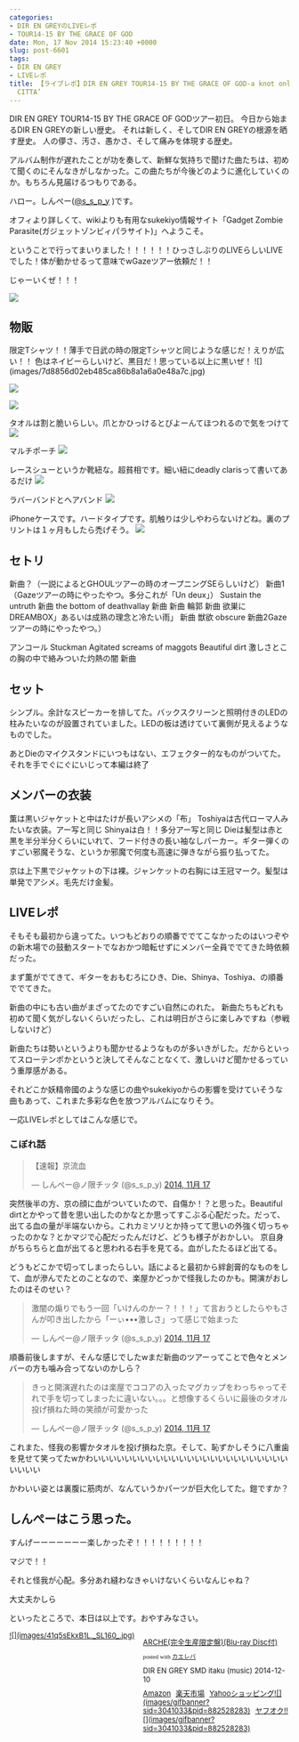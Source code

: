 ```yaml
---
categories:
- DIR EN GREYのLIVEレポ
- TOUR14-15 BY THE GRACE OF GOD
date: Mon, 17 Nov 2014 15:23:40 +0000
slug: post-6601
tags:
- DIR EN GREY
- LIVEレポ
title: 【ライブレポ】DIR EN GREY TOUR14-15 BY THE GRACE OF GOD-a knot only-2014_11_17@CLUB
  CITTA’
---
```


DIR EN GREY TOUR14-15 BY THE GRACE OF GODツアー初日。
今日から始まるDIR EN GREYの新しい歴史。
それは新しく、そしてDIR EN GREYの根源を晒す歴史。
人の儚さ、汚さ、愚かさ、そして痛みを体現する歴史。

アルバム制作が遅れたことが功を奏して、新鮮な気持ちで聞けた曲たちは、初めて聞くのにそんなきがしなかった。この曲たちが今後どのように進化していくのか。もちろん見届けるつもりである。<!--more-->

ハロー。しんぺー(<a href="https://twitter.com/s_s_p_y" target="_blank" rel="noopener noreferrer">@s_s_p_y</a> )です。

オフィより詳しくて、wikiよりも有用なsukekiyo情報サイト「Gadget Zombie Parasite(ガジェットゾンビィパラサイト)」へようこそ。

ということで行ってまいりました！！！！！！ひっさしぶりのLIVEらしいLIVEでした！体が動かせるって意味でwGazeツアー依頼だ！！

じゃーいくぜ！！！

![](images/0d6acc04975fb8ffa60114b24bb9bac5.jpg)
<h2>物販</h2>
限定Tシャツ！！薄手で日武の時の限定Tシャツと同じような感じだ！えりが広い！！
色はネイビーらしいけど、黒目だ！思っている以上に黒いぜ！
![](images/7d8856d02eb485ca86b8a1a6a0e48a7c.jpg)

![](images/1fa57765dcbd3743871a6984cebd88aa.jpg)

![](images/2e450ee7bf3ff360aa3f21e87bbcd129.jpg)

タオルは割と脆いらしい。爪とかひっけるとびよーんてほつれるので気をつけて
![](images/799f709bdeecfe586024dbc19ffcbcd4.jpg)

マルチポーチ
![](images/77ef05b7cf059b1fce0b5cff9c94b3e5.jpg)

レースシューというか靴紐な。超貧相です。細い紐にdeadly clarisって書いてあるだけ
![](images/373063e53eb632a7f7ff9d36c067ad6b.jpg)

ラバーバンドとヘアバンド
![](images/1408202bfc3eeb579816e3c0f929c232.jpg)

iPhoneケースです。ハードタイプです。肌触りは少しやわらないけどね。裏のプリントは１ヶ月もしたら禿げそう。
![](images/1408202bfc3eeb579816e3c0f929c2321.jpg)
<h2>セトリ</h2>
新曲？（一説によるとGHOULツアーの時のオープニングSEらしいけど）
新曲1（Gazeツアーの時にやったやつ。多分これが「Un deux」）
Sustain the untruth
新曲
the bottom of deathvallay
新曲
新曲
輪郭
新曲
欲巣にDREAMBOX」あるいは成熟の理念と冷たい雨」
新曲
獣欲
obscure
新曲2Gazeツアーの時にやったやつ。）

アンコール
Stuckman
Agitated screams of maggots
Beautiful dirt
激しさとこの胸の中で絡みついた灼熱の闇
新曲
<h2>セット</h2>
シンプル。余計なスピーカーを排してた。バックスクリーンと照明付きのLEDの柱みたいなのが設置されていました。LEDの板は透けていて裏側が見えるようなものでした。

あとDieのマイクスタンドにいつもはない、エフェクター的なものがついてた。それを手でぐにぐにいじって本編は終了
<h2>メンバーの衣装</h2>
薫は黒いジャケットと中はたけが長いアシメの「布」
Toshiyaは古代ローマ人みたいな衣装。アー写と同じ
Shinyaは白！！多分アー写と同じ
Dieは髪型は赤と黒を半分半分くらいにいれて、フード付きの長い袖なしパーカー。ギター弾くのすごい邪魔そうな、というか邪魔で何度も高速に弾きながら振り払ってた。

京は上下黒でジャケットの下は裸。ジャンケットの右胸には王冠マーク。髪型は単発でアシメ。毛先だけ金髪。
<h2>LIVEレポ</h2>
そもそも最初から違ってた。いつもどおりの順番ででてこなかったのはいつぞやの新木場での鼓動スタートでなおかつ暗転せずにメンバー全員ででてきた時依頼だった。

まず薫がでてきて、ギターをおもむろにひき、Die、Shinya、Toshiya、の順番ででてきた。

新曲の中にも古い曲がまざってたのですごい自然にのれた。
新曲たちもどれも初めて聞く気がしないくらいだったし、これは明日がさらに楽しみですね（参戦しないけど）

新曲たちは勢いというよりも聞かせるようなものが多いきがした。だからといってスローテンポかというと決してそんなことなくて、激しいけど聞かせるっていう重厚感がある。

それどこか妖精帝國のような感じの曲やsukekiyoからの影響を受けていそうな曲もあって、これまた多彩な色を放つアルバムになりそう。

一応LIVEレポとしてはこんな感じで。
<h3>こぼれ話</h3>
<blockquote class="twitter-tweet" lang="ja">【速報】京流血

— しんぺー@ノ限チッタ (@s_s_p_y) <a href="https://twitter.com/s_s_p_y/status/534313041983074304">2014, 11月 17</a></blockquote>
<script async src="//platform.twitter.com/widgets.js" charset="utf-8"></script>

突然後半の方、京の顔に血がついていたので、自傷か！？と思った。Beautiful dirtとかやって昔を思い出したのかなとか思ってすこぶる心配だった。だって、出てる血の量が半端ないから。これカミソリとか持ってて思いの外強く切っちゃったのかな？とかマジで心配だったんだけど、どうも様子がおかしい。
京自身がちらちらと血が出てると思われる右手を見てる。血がしたたるほど出てる。

どうもどこかで切ってしまったらしい。話によると最初から絆創膏的なものをして、血が滲んでたとのことなので、楽屋かどっかで怪我したのかも。開演がおしたのはそのせい？
<blockquote class="twitter-tweet" lang="ja">激闇の煽りでもう一回「いけんのかー？！！！」て言おうとしたらやもさんが叩き出したから「ーぃ•••激しさ」って感じで始まった

— しんぺー@ノ限チッタ (@s_s_p_y) <a href="https://twitter.com/s_s_p_y/status/534321633486327808">2014, 11月 17</a></blockquote>
<script async src="//platform.twitter.com/widgets.js" charset="utf-8"></script>
順番前後しますが、そんな感じでしたwまだ新曲のツアーってことで色々とメンバーの方も噛み合ってないのかしら？
<blockquote class="twitter-tweet" lang="ja">きっと開演遅れたのは楽屋でココアの入ったマグカップをわっちゃってそれで手を切ってしまったに違いない。。。と想像するくらいに最後のタオル投げ損ねた時の笑顔が可愛かった

— しんぺー@ノ限チッタ (@s_s_p_y) <a href="https://twitter.com/s_s_p_y/status/534324826714820608">2014, 11月 17</a></blockquote>
<script async src="//platform.twitter.com/widgets.js" charset="utf-8"></script>
これまた、怪我の影響かタオルを投げ損ねた京。そして、恥ずかしそうに八重歯を見せて笑ってたwかわいいいいいいいいいいいいいいいいいいいいいいいいいいいいい

かわいい姿とは裏腹に筋肉が、なんていうかパーツが巨大化してた。鎧ですか？
<h2>しんぺーはこう思った。</h2>
すんげーーーーーーー楽しかったぞ！！！！！！！！！

マジで！！

それと怪我が心配。多分あれ縫わなきゃいけないくらいなんじゃね？

大丈夫かしら

といったところで、本日は以上です。おやすみなさい。
<div class="kaerebalink-box" style="text-align: left; padding-bottom: 20px; font-size: small; /zoom: 1; overflow: hidden;">
<div class="kaerebalink-image" style="float: left; margin: 0 15px 10px 0;"><a href="http://www.amazon.co.jp/exec/obidos/ASIN/B00N81CF06/warawareotoko-22/ref=nosim/" target="_blank" rel="nofollow noopener noreferrer">![](images/41q5sEkxB1L._SL160_.jpg)</a></div>
<div class="kaerebalink-info" style="line-height: 120%; /zoom: 1; overflow: hidden;">
<div class="kaerebalink-name" style="margin-bottom: 10px; line-height: 120%;">

<a href="http://www.amazon.co.jp/exec/obidos/ASIN/B00N81CF06/warawareotoko-22/ref=nosim/" target="_blank" rel="nofollow noopener noreferrer">ARCHE(完全生産限定盤)(Blu-ray Disc付)</a>
<div class="kaerebalink-powered-date" style="font-size: 8pt; margin-top: 5px; font-family: verdana; line-height: 120%;">posted with <a href="http://kaereba.com" target="_blank" rel="nofollow noopener noreferrer">カエレバ</a></div>
</div>
<div class="kaerebalink-detail" style="margin-bottom: 5px;">DIR EN GREY SMD itaku (music) 2014-12-10</div>
<div class="kaerebalink-link1" style="margin-top: 10px;">
<div class="shoplinkamazon" style="display: inline; margin-right: 5px;"><a title="アマゾン" href="http://www.amazon.co.jp/gp/search?keywords=dir%20en%20grey&amp;__mk_ja_JP=%83J%83%5E%83J%83i&amp;tag=warawareotoko-22" target="_blank" rel="nofollow noopener noreferrer">Amazon</a></div>
<div class="shoplinkrakuten" style="display: inline; margin-right: 5px;"><a title="楽天市場" href="http://hb.afl.rakuten.co.jp/hgc/0f6e221b.2eb9748a.0f6e221c.35cc1e84/?pc=http%3A%2F%2Fsearch.rakuten.co.jp%2Fsearch%2Fmall%2Fdir%2520en%2520grey%2F-%2Ff.1-p.1-s.1-sf.0-st.A-v.2%3Fx%3D0%26scid%3Daf_ich_link_urltxt%26m%3Dhttp%3A%2F%2Fm.rakuten.co.jp%2F" target="_blank" rel="nofollow noopener noreferrer">楽天市場</a></div>
<div class="shoplinkyahoo" style="display: inline; margin-right: 5px;"><a title="Yahooショッピング" href="http://ck.jp.ap.valuecommerce.com/servlet/referral?sid=3041033&amp;pid=882528283&amp;vc_url=http%3A%2F%2Fshopping.search.yahoo.co.jp%2Fsearch%3FuIv%3Don%26ei%3DUTF-8%26tab_ex%3Dcommerce%26slider%3D0%26va%3Ddir%2520en%2520grey" target="_blank" rel="nofollow noopener noreferrer">Yahooショッピング![](images/gifbanner?sid=3041033&amp;pid=882528283)</a></div>
<div class="shoplinkyahooAuc" style="display: inline; margin-right: 5px;"><a title="ヤフオク!" href="http://ck.jp.ap.valuecommerce.com/servlet/referral?sid=3041033&amp;pid=882528283&amp;vc_url=http%3A%2F%2Fauctions.search.yahoo.co.jp%2Fsearch%3Fvo%3D%26ve%3D%26auccat%3D0%26aucminprice%3D%26aucmaxprice%3D%26aucmin_bidorbuy_price%3D%26aucmax_bidorbuy_price%3D%26loc_cd%3D0%26abatch%3D0%26istatus%3D0%26filtered%3D1%26ei%3DUTF-8%26tab_ex%3Dcommerce%26va%3Ddir%2520en%2520grey" target="_blank" rel="nofollow noopener noreferrer">ヤフオク!![](images/gifbanner?sid=3041033&amp;pid=882528283)</a></div>
</div>
</div>
<div class="booklink-footer" style="clear: left;"></div>
</div>